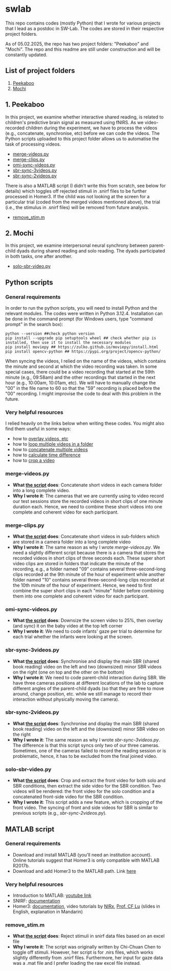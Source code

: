 # swlab
This repo contains codes (mostly Python) that I wrote for various projects that I lead as a postdoc in SW-Lab. The codes are stored in their respective 
project folders.  

As of 05.02.2025, the repo has two project folders: "Peekaboo" and "Mochi". The repo and this readme are still under 
construction and will be constantly updated.

## List of project folders
1. [Peekaboo](#1-peekaboo)
2. [Mochi](#2-mochi)

## 1. Peekaboo
In this project, we examine whether interactive shared reading, is related to children's predictive brain signal as measured using fNIRS. As we video-recorded children during the experiment, we have to 
process the videos (e.g., concatenate, synchronise, etc) before we can code the videos. The Python scripts uploaded to this project folder allows us to automatise 
the task of processing videos.  
   - [merge-videos.py](#merge-videospy)
   - [merge-clips.py](#merge-clipspy)
   - [omi-sync-videos.py](#omi-sync-videospy)
   - [sbr-sync-3videos.py](#sbr-sync-3videospy)
   - [sbr-sync-2videos.py](#sbr-sync-2videospy)

There is also a MATLAB script (I didn't write this from scratch, see below for details) which toggles off rejected stimuli in .snirf files to be further processed in Homer3. 
If the child was not looking at the screen for a particular trial (coded from the merged videos mentioned above), the trial (i.e., the stimulus in .snirf files) will be removed from future analysis.
   - [remove_stim.m](#remove_stimm)

## 2. Mochi
In this project, we examine interpersonal neural synchrony between parent-child dyads during shared reading and solo reading. The dyads participated in both tasks, one after another. 
   - [solo-sbr-video.py](#solo-sbr-videopy) 

## Python scripts
### General requirements
In order to run the python scripts, you will need to install Python and the relevant modules. The codes were written in Python 3.12.4.
Installation can be done in the command prompt (for Windows users, type "command prompt" in the search box):
```
python --version ##check python version
pip install --upgrade pip setuptools wheel ## check whether pip is installed, then use it to install the necessary modules
pip install moviepy ## https://zulko.github.io/moviepy/install.html
pip install opencv-python ## https://pypi.org/project/opencv-python/
```

When syncing the videos, I relied on the name of the videos, which contains the minute and second at which the video recording was taken. In some special
cases, there could be a video recording that started at the 59th minute (e.g., 09:58am) and the other recordings that started in the next hour (e.g., 
10:00am, 10:01am, etc). We will have to manually change the "00" in the file name to 60 so that the "59" recording is placed before the "00" recording. 
I might improvise the code to deal with this problem in the future.

### Very helpful resources
I relied heavily on the links below when writing these codes. You might also find them useful in some ways:
- how to [overlay videos, etc](https://zulko.github.io/moviepy/)
- how to [loop multiple videos in a folder](https://stackoverflow.com/a/75788036)
- how to [concatenate multiple videos](https://www.geeksforgeeks.org/moviepy-concatenating-multiple-video-files/)
- how to [calculate time difference](https://www.geeksforgeeks.org/calculate-time-difference-in-python/)
- how to [crop a video](https://stackoverflow.com/a/74586686)

### merge-videos.py
- **What [the script](https://github.com/smy1/swlab/blob/main/peekaboo/merge-videos.py) does**: Concatenate short videos in each camera folder into a long complete video.
- **Why I wrote it**: The cameras that we are currently using to video record our test sessions store the recorded videos in short clips of one minute
  duration each. Hence, we need to combine these short videos into one complete and coherent video for each participant.

### merge-clips.py
- **What [the script](https://github.com/smy1/swlab/blob/main/peekaboo/merge-clips.py) does**: Concatenate short videos in sub-folders which are stored in a camera folder into a long complete video
- **Why I wrote it**: The same reason as why I wrote _merge-videos.py_. We need a slightly different script because there is a camera that stores the recorded
  videos in short clips of three seconds each. These super short video clips are stored in folders that indicate the minute of the recording, e.g., a
  folder named "09" contains several three-second-long clips recorded at the 9th minute of the hour of experiment while another folder named "10" contains
  several three-second-long clips recorded at the 10th minute of the hour of experiment. Hence, we need to first combine the super short clips in each
  "minute" folder before combining them into one complete and coherent video for each participant.

### omi-sync-videos.py
- **What [the script](https://github.com/smy1/swlab/blob/main/peekaboo/omi-sync-videos.py) does**: Downsize the screen video to 25%, then overlay (and sync) it on the baby video at the top left corner
- **Why I wrote it**: We need to code infants' gaze per trial to determine for each trial whether the infants were looking at the screen.

### sbr-sync-3videos.py
- **What [the script](https://github.com/smy1/swlab/blob/main/peekaboo/sbr-sync-3videos.py) does**: Synchronise and display the main SBR (shared book reading) video on the left and two (downsized) minor SBR videos on the right (one on top and the other on the bottom)
- **Why I wrote it**: We need to code parent-child interaction during SBR. We have three cameras positions at different locations of the lab to capture different
  angles of the parent-child dyads (so that they are free to move around, change position, etc. while we still manage to record their interaction without physically
  moving the camera).
  
### sbr-sync-2videos.py
- **What [the script](https://github.com/smy1/swlab/blob/main/peekaboo/sbr-sync-2videos.py) does**: Synchronise and display the main SBR (shared book reading) video on the left and the (downsized) minor SBR video on the right
- **Why I wrote it**: The same reason as why I wrote _sbr-sync-3videos.py_. The difference is that this script syncs only two of our three cameras. Sometimes,
  one of the cameras failed to record the reading session or is problematic, hence, it has to be excluded from the final joined video.

### solo-sbr-video.py
- **What [the script](https://github.com/smy1/swlab/blob/main/mochi/solo-sbr-video.py) does**: Crop and extract the front video for both solo and SBR conditions, then extract the side video for the SBR condition.
  Two videos will be rendered: the front video for the solo condition and a concatenated front-side video for the SBR condition.
- **Why I wrote it**: This script adds a new feature, which is cropping of the front video. The syncing of front and side videos for SBR is similar to previous scripts (e.g., _sbr-sync-2videos.py_).

## MATLAB script
### General requirements
- Download and install MATLAB (you'll need an institution account). Online tutorials suggest that Homer3 is only compatible with MATLAB R2017b.
- Download and add Homer3 to the MATLAB path. Link [here](https://github.com/BUNPC/Homer3/wiki/Download-and-Installation)

### Very helpful resources
- Introduction to MATLAB: [youtube link](https://www.youtube.com/watch?v=MYRkBoojh_Y&list=PLx_IWc-RN82tw_J9nYqIc0tjvaMjowRVi&pp=iAQB)
- SNIRF: [documentation](https://github.com/fNIRS/snirf/blob/master/snirf_specification.md)
- Homer3: [documentation](https://github.com/BUNPC/Homer3/wiki/), video tutorials by [NIRx](https://www.youtube.com/watch?v=I_eH0_ed8I4),
  [Prof. CF Lu](https://www.youtube.com/watch?v=bHhn2vBXF0Y) (slides in English, explanation in Mandarin)

### remove_stim.m
- **What [the script](https://github.com/smy1/swlab/blob/main/peekaboo/remove_stim.m) does**: Reject stimuli in snirf data files based on an excel file
- **Why I wrote it**: The script was originally written by Chi-Chuan Chen to toggle off stimuli. However, her script is for .nirs files, which works slightly differently from .snirf files. Furthermore, 
  her input for gaze data was a .mat file and I prefer loading the raw excel file instead.
